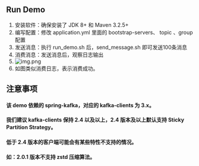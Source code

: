 ## Run Demo
1. 安装软件：确保安装了 JDK 8+ 和 Maven 3.2.5+
2. 编写配置：修改 application.yml 里面的 bootstrap-servers、 topic 、group 配置
3. 发送消息：执行 run_demo.sh 后，send_message.sh 即可发送100条消息
4. 消费消息：发送消息后，观察日志输出
5. ![img.png](img.png)
6. 如图类似消费日志，表示消费成功。






## 注意事项
#### 该 demo 依赖的 spring-kafka，对应的 kafka-clients 为 3.x。
#### 我们建议 kafka-clients 保持 2.4 以及以上，2.4 版本及以上默认支持 Sticky Partition Strategy。
#### 低于 2.4 版本的客户端可能会有某些特性不支持的情况。
#### 如：2.0.1 版本不支持 zstd 压缩算法。

	


